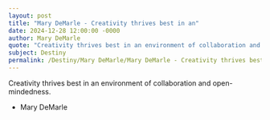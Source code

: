 ```yaml
---
layout: post
title: "Mary DeMarle - Creativity thrives best in an"
date: 2024-12-28 12:00:00 -0000
author: Mary DeMarle
quote: "Creativity thrives best in an environment of collaboration and open-mindedness."
subject: Destiny
permalink: /Destiny/Mary DeMarle/Mary DeMarle - Creativity thrives best in an
---
```


Creativity thrives best in an environment of collaboration and open-mindedness.

- Mary DeMarle
